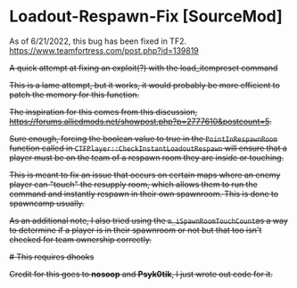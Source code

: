 # Loadout-Respawn-Fix [SourceMod]

As of 6/21/2022, this bug has been fixed in TF2. https://www.teamfortress.com/post.php?id=139819

~~A quick attempt at fixing an exploit(?) with the load_itempreset command~~

~~This is a lame attempt, but it works, it would probably be more efficient to patch the memory for this function.~~

~~The inspiration for this comes from this discussion, https://forums.alliedmods.net/showpost.php?p=2777610&postcount=5.~~

~~Sure enough, forcing the boolean value to true in the `PointInRespawnRoom` function called in `CTFPlayer::CheckInstantLoadoutRespawn` will ensure that a player must be on the team of a respawn room they are inside or touching.~~

~~This is meant to fix an issue that occurs on certain maps where an enemy player can "touch" the resupply room, which allows them to run the command and instantly respawn in their own spawnroom. This is done to spawncamp usually.~~

~~As an additional note, I also tried using the `m_iSpawnRoomTouchCount`as a way to determine if a player is in their spawnroom or not but that too isn't checked for team ownership correctly.~~

~~# This requires dhooks~~

~~Credit for this goes to **nosoop** and **Psyk0tik**, I just wrote out code for it.~~
